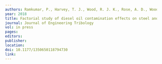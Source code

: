 ```yaml
---
authors: Ramkumar, P., Harvey, T. J., Wood, R. J. K., Rose, A. D., Woods, D. C. and Lewis, S. M. 
year: 2018
title: Factorial study of diesel oil contamination effects on steel and ceramic sliding contacts 
journal: Journal of Engineering Tribology 
vol: in press
pages: 
editors: 
publisher: 
location: 
doi: 10.1177/1350650118794730 
link: 
---
```

 
